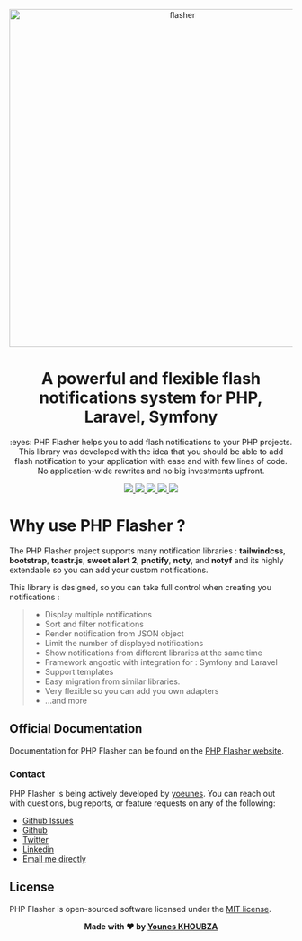 <p align="center"><img width="600" alt="flasher" src="https://user-images.githubusercontent.com/10859693/102468596-03317180-4052-11eb-9df3-44dc6235b238.png"></p>

<h1 align="center">A powerful and flexible flash notifications system for PHP, Laravel, Symfony</h1>

<p align="center">
    :eyes: PHP Flasher helps you to add flash notifications to your PHP projects. 
    This library was developed with the idea that you should be able to add flash notification to your application with ease and with few lines of code. 
    No application-wide rewrites and no big investments upfront.
</p>

<p align="center">
    <a href="https://github.com/php-flasher/flasher">
        <img src="https://img.shields.io/badge/source-php--flasher/flasher-blue.svg?style=flat-square">
    </a>
    <a href="https://github.com/php-flasher/flasher/releases">
        <img src="https://img.shields.io/github/tag/php-flasher/flasher.svg">
    </a>
    <a href="https://github.com/php-flasher/flasher/blob/master/LICENSE">
        <img src="https://img.shields.io/badge/license-MIT-brightgreen.svg">
    </a>
    <a href="https://packagist.org/packages/php-flasher/flasher">
        <img src="https://img.shields.io/packagist/dt/php-flasher/flasher.svg">
    </a>
    <a href="https://packagist.org/packages/php-flasher/flasher">
        <img src="https://img.shields.io/packagist/php-v/php-flasher/flasher.svg?style=flat-square">
    </a>
</p>

# Why use PHP Flasher ?

The PHP Flasher project supports many notification libraries : __tailwindcss__, __bootstrap__, __toastr.js__, __sweet alert 2__, __pnotify__, __noty__, and __notyf__
and its highly extendable so you can add your custom notifications.

This library is designed, so you can take full control when creating you notifications :

> * Display multiple notifications
> * Sort and filter notifications
> * Render notification from JSON object
> * Limit the number of displayed notifications
> * Show notifications from different libraries at the same time
> * Framework angostic with integration for : Symfony and Laravel
> * Support templates
> * Easy migration from similar libraries.
> * Very flexible so you can add you own adapters
> * ...and more


## Official Documentation

Documentation for PHP Flasher can be found on the [PHP Flasher website](https://php-flasher.io).

### Contact

PHP Flasher is being actively developed by <a href="https://github.com/yoeunes">yoeunes</a>. You can reach out with questions, bug reports, or feature requests 
on any of the following:

- [Github Issues](https://github.com/php-flasher/flasher/issues) 
- [Github](https://github.com/yoeunes)
- [Twitter](https://twitter.com/yoeunes)
- [Linkedin](https://www.linkedin.com/in/younes-khoubza/)
- [Email me directly](mailto:younes.khoubza@gmail.com)

## License

PHP Flasher is open-sourced software licensed under the [MIT license](https://opensource.org/licenses/MIT).

<p align="center"> <b>Made with ❤️ by <a href="https://www.linkedin.com/in/younes-khoubza/">Younes KHOUBZA</a> <b> </p>
